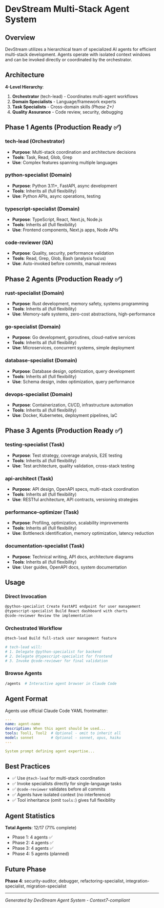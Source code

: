 # DevStream Multi-Stack Agent System

## Overview

DevStream utilizes a hierarchical team of specialized AI agents for efficient multi-stack development. Agents operate with isolated context windows and can be invoked directly or coordinated by the orchestrator.

## Architecture

**4-Level Hierarchy**:
1. **Orchestrator** (tech-lead) - Coordinates multi-agent workflows
2. **Domain Specialists** - Language/framework experts
3. **Task Specialists** - Cross-domain skills *(Phase 2+)*
4. **Quality Assurance** - Code review, security, debugging

## Phase 1 Agents (Production Ready ✅)

### tech-lead (Orchestrator)
- **Purpose**: Multi-stack coordination and architecture decisions
- **Tools**: Task, Read, Glob, Grep
- **Use**: Complex features spanning multiple languages

### python-specialist (Domain)
- **Purpose**: Python 3.11+, FastAPI, async development
- **Tools**: Inherits all (full flexibility)
- **Use**: Python APIs, async operations, testing

### typescript-specialist (Domain)
- **Purpose**: TypeScript, React, Next.js, Node.js
- **Tools**: Inherits all (full flexibility)
- **Use**: Frontend components, Next.js apps, Node APIs

### code-reviewer (QA)
- **Purpose**: Quality, security, performance validation
- **Tools**: Read, Grep, Glob, Bash (analysis focus)
- **Use**: Auto-invoked before commits, manual reviews

## Phase 2 Agents (Production Ready ✅)

### rust-specialist (Domain)
- **Purpose**: Rust development, memory safety, systems programming
- **Tools**: Inherits all (full flexibility)
- **Use**: Memory-safe systems, zero-cost abstractions, high-performance

### go-specialist (Domain)
- **Purpose**: Go development, goroutines, cloud-native services
- **Tools**: Inherits all (full flexibility)
- **Use**: Microservices, concurrent systems, simple deployment

### database-specialist (Domain)
- **Purpose**: Database design, optimization, query development
- **Tools**: Inherits all (full flexibility)
- **Use**: Schema design, index optimization, query performance

### devops-specialist (Domain)
- **Purpose**: Containerization, CI/CD, infrastructure automation
- **Tools**: Inherits all (full flexibility)
- **Use**: Docker, Kubernetes, deployment pipelines, IaC

## Phase 3 Agents (Production Ready ✅)

### testing-specialist (Task)
- **Purpose**: Test strategy, coverage analysis, E2E testing
- **Tools**: Inherits all (full flexibility)
- **Use**: Test architecture, quality validation, cross-stack testing

### api-architect (Task)
- **Purpose**: API design, OpenAPI specs, multi-stack coordination
- **Tools**: Inherits all (full flexibility)
- **Use**: RESTful architecture, API contracts, versioning strategies

### performance-optimizer (Task)
- **Purpose**: Profiling, optimization, scalability improvements
- **Tools**: Inherits all (full flexibility)
- **Use**: Bottleneck identification, memory optimization, latency reduction

### documentation-specialist (Task)
- **Purpose**: Technical writing, API docs, architecture diagrams
- **Tools**: Inherits all (full flexibility)
- **Use**: User guides, OpenAPI docs, system documentation

## Usage

### Direct Invocation
```bash
@python-specialist Create FastAPI endpoint for user management
@typescript-specialist Build React dashboard with charts
@code-reviewer Review the implementation
```

### Orchestrated Workflow
```bash
@tech-lead Build full-stack user management feature

# tech-lead will:
# 1. Delegate @python-specialist for backend
# 2. Delegate @typescript-specialist for frontend
# 3. Invoke @code-reviewer for final validation
```

### Browse Agents
```bash
/agents  # Interactive agent browser in Claude Code
```

## Agent Format

Agents use official Claude Code YAML frontmatter:

```yaml
---
name: agent-name
description: When this agent should be used...
tools: Tool1, Tool2  # Optional - omit to inherit all
model: sonnet        # Optional - sonnet, opus, haiku
---

System prompt defining agent expertise...
```

## Best Practices

- ✅ Use `@tech-lead` for multi-stack coordination
- ✅ Invoke specialists directly for single-language tasks
- ✅ `@code-reviewer` validates before all commits
- ✅ Agents have isolated context (no interference)
- ✅ Tool inheritance (omit `tools:`) gives full flexibility

## Agent Statistics

**Total Agents**: 12/17 (71% complete)
- Phase 1: 4 agents ✅
- Phase 2: 4 agents ✅
- Phase 3: 4 agents ✅
- Phase 4: 5 agents (planned)

## Future Phase

**Phase 4**: security-auditor, debugger, refactoring-specialist, integration-specialist, migration-specialist

---

*Generated by DevStream Agent System - Context7-compliant*
